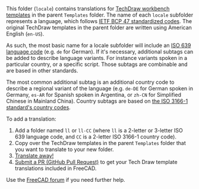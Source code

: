 This folder (`locale`) contains translations for [TechDraw workbench templates](https://wiki.freecad.org/TechDraw_Templates) in the parent `Templates` folder.
The name of each `locale` subfolder represents a language, which follows [IETF BCP 47 standardized codes](https://en.wikipedia.org/wiki/IETF_language_tag). The original TechDraw templates in the parent folder are written using American English (`en-US`).

As such, the most basic name for a locale subfolder will include an [ISO 639 language code](https://en.wikipedia.org/wiki/ISO_639) (e.g. `de` for German). If it's necessary, additional subtags can be added to describe language variants. For instance variants spoken in a particular country, or a specific script. Those subtags are combinable and are based in other standards.

The most common additional subtag is an additional country code to describe a regional variant of the language (e.g. `de-DE` for German spoken in Germany, `es-AR` for Spanish spoken in Argentina, or `zh-CN` for Simplified Chinese in Mainland China). Country subtags are based on [the ISO 3166-1 standard's country codes](https://en.wikipedia.org/wiki/ISO_3166-1).

To add a translation:

1. Add a folder named `ll` or `ll-CC` (where `ll` is a 2-letter or 3-letter ISO 639 language code, and `CC` is a 2-letter ISO 3166-1 country code).
2. Copy over the TechDraw templates in the parent `Templates` folder that you want to translate to your new folder.
3. [Translate away!](https://wiki.freecad.org/TechDraw_Templates)
4. [Submit a PR (GitHub Pull Request)](https://freecad.github.io/DevelopersHandbook/gettingstarted/#submitting-a-pr) to get your Tech Draw template translations included in FreeCAD.

Use the [FreeCAD forum](https://forum.freecad.org/) if you need further help.